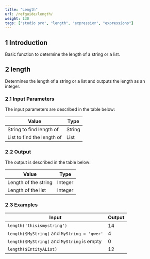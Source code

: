 ```yaml
---
title: "Length"
url: /refguide/length/
weight: 130
tags: ["studio pro", "length", "expression", "expressions"]
---
```


## 1 Introduction

Basic function to determine the length of a string or a list.

## 2 length

Determines the length of a string or a list and outputs the length as an integer.

### 2.1 Input Parameters

The input parameters are described in the table below:

| Value                      | Type   |
| -------------------------- | ------ |
| String to find length of   | String |
| List to find the length of | List   |

### 2.2 Output

The output is described in the table below:

| Value                | Type    |
| -------------------- | ------- |
| Length of the string | Integer |
| Length of the list   | Integer |

### 2.3 Examples

| Input | Output |
| --- | --- |
| `length('thisismystring')` | 14 |
| `length($MyString)` and `MyString = 'qwer'` | 4 |
| `length($MyString)` and `MyString` is empty | 0 |
| `length($EntityAList)` | 12 |
